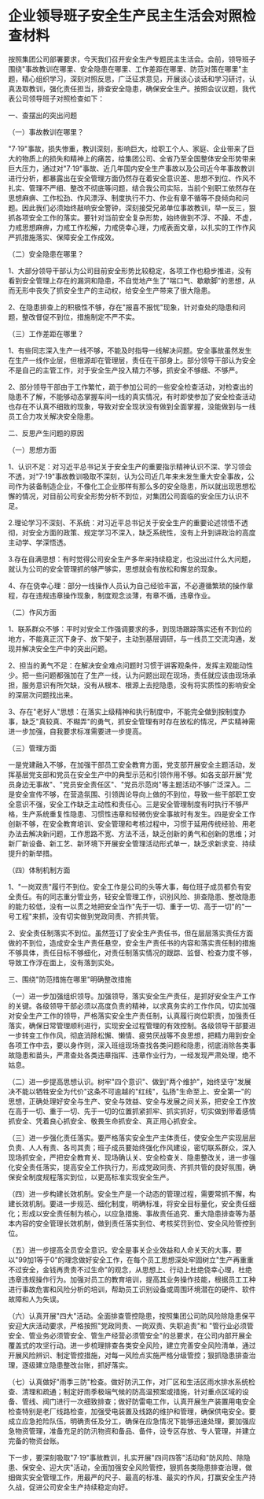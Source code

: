 # 企业领导班子安全生产民主生活会对照检查材料

按照集团公司部署要求，今天我们召开安全生产专题民主生活会。会前，领导班子围绕"事故教训在哪里、安全隐患在哪里、工作差距在哪里、防范对策在哪里"主题，精心组织学习，深刻对照反思，广泛征求意见，开展谈心谈话和学习研讨，认真汲取教训，强化责任担当，排查安全隐患，确保安全生产。按照会议议题，我代表公司领导班子对照检查如下：

一、查摆出的突出问题

（一）事故教训在哪里？

"7·19"事故，损失惨重，教训深刻，影响巨大，给职工个人、家庭、企业带来了巨大的物质上的损失和精神上的痛苦，给集团公司、全省乃至全国整体安全形势带来巨大压力，通过对"7·19"事故、近几年国内安全生产事故以及公司近今年事故教训进行分析，都暴露出在安全管理方面仍然存在着安全意识差、思想不到位、作风不扎实、管理不严细、整改不彻底等问题，结合我公司实际，当前个别职工依然存在思想麻痹、工作松劲、作风漂浮、制度执行不力、作业有章不循等不良倾向和问题。因此我们必须始终敲响安全警钟，深刻接受兄弟单位事故教训，举一反三，狠抓各项安全工作的落实。要针对当前安全复杂形势，始终做到不浮、不躁、不虚，力戒思想麻痹，力戒工作松解，力戒侥幸心理，力戒表面文章，以扎实的工作作风严抓措施落实、保障安全工作成效。

（二）安全隐患在哪里？

1、大部分领导干部认为公司目前安全形势比较稳定，各项工作也稳步推进，没有看到安全管理上存在的漏洞和隐患，不自觉地产生了"喘口气、歇歇脚"的思想，从而无形中丧失了抓安全生产的主动权，给安全生产带来了很大隐患。

2、在隐患排查上的积极性不够，存在"报喜不报忧"现象，针对查处的隐患和问题，整改督促不到位，措施制定不严不实。

（三）工作差距在哪里？

1、有些同志深入生产一线不够，不能及时指导一线解决问题。安全事故虽然发生在生产一线作业层，但根源却在管理层，责任在干部身上。部分领导干部认为安全不是自己的主管工作，对于安全生产投入精力不够，抓安全不够细、不够严。

2、部分领导干部由于工作繁忙，疏于参加公司的一些安全检查活动，对检查出的隐患不了解，不能够动态掌握车间一线的真实情况，有时即使参加了安全检查活动也存在不认真不细致的现象，导致对安全现状没有做到全面掌握，没能做到与一线员工合力攻关解决安全隐患。

二、反思产生问题的原因

（一）思想方面

1、认识不足：对习近平总书记关于安全生产的重要指示精神认识不深、学习领会不透，对"7·19"事故教训吸取不深刻，认为公司近几年来未发生重大安全事故，公司作为装备制造企业，不像化工企业那样有那么多的安全隐患，所以就出现思想松懈的情况，对目前公司安全形势分析不到位，对集团公司面临的安全压力认识不足。

2.理论学习不深刻、不系统：对习近平总书记关于安全生产的重要论述领悟不透彻，对安全方面的政策、规定学习不深入，缺乏系统性，没有上升到讲政治的高度主动学、学深悟透。

3.存在自满思想：有时觉得公司安全生产多年来持续稳定，也没出过什么大问题，就认为公司的安全管理抓的够严够实，思想就会有放松和懈怠的现象。

4、存在侥幸心理：部分一线操作人员认为自己经验丰富，不必遵循繁琐的操作章程，存在违规违章操作现象，制度观念淡薄，有章不循，违章作业。

（二）作风方面

1、联系群众不够：平时对安全工作强调要求的多，到现场跟踪落实还有不到位的地方，不能真正沉下身子、放下架子，主动到基层调研，与一线员工交流沟通，发现并解决安全生产中的突出问题。

2、担当的勇气不足：在解决安全难点问题时习惯于讲客观条件，发挥主观能动性少。把一些问题都强加在了生产一线，认为问题出现在现场，责任就应该由现场承担，服务意识有所欠缺，没有从根本、根源上去挖隐患，没有将实质性的影响安全的深层次问题找出来。

3、存在"老好人"思想：在落实上级精神和执行制度中，不能完全做到按制度办事，缺乏"真较真、不糊弄"的勇气，抓安全管理有时存在放松的情况，严实精神需进一步加强，自我要求标准需要进一步提高。

（三）管理方面

一是党建融入不够，在加强干部员工安全教育方面，党支部开展安全主题活动，发挥基层党支部和党员在安全生产中的典型示范和引领作用不够。如各支部开展"党员身边无事故"、"党员安全责任区"、"党员示范岗"等主题活动不够广泛深入。二是安全宣传不够，在营造氛围、引领舆论导向上做的不到位，导致一些干部职工安全意识不强，安全工作缺乏主动性和责任心。三是安全管理制度有时执行不够严格，生产系统重复性隐患、习惯性违章和轻微伤安全事故时有发生。四是安全工作创新不够，在安全教育培训、安全管理和考核过程中，习惯于延用传统经验、用老办法去解决新问题，工作思路不宽、方法不活，缺乏创新的勇气和创新的思维；对新厂新设备、新工艺、新环境下开展安全管理活动形式单一，缺乏求新求变、持续提升的新举措。

（四）体制机制方面

1、"一岗双责"履行不到位。安全工作是公司的头等大事，每位班子成员都负有安全责任。有的同志重分管业务，轻安全管理工作，识别风险、排查隐患、整改隐患的能力较低，没有一以贯之地把安全当作"先于一切、重于一切、高于一切"的"一号工程"来抓，没有切实做到党政同责、齐抓共管。

2、安全责任制落实不到位。虽然签订了安全生产责任书，但在层层落实责任方面做的不到位，造成安全生产责任悬空，安全生产责任书的内容和落实责任制的措施不够具体，责任目标不够细化，对责任制落实情况的跟踪、监督、检查力度不够，导致工作浮在面上，没有落到实处。

三、围绕"防范措施在哪里"明确整改措施

（一）进一步加强组织领导。加强领导，落实安全生产责任，是抓好安全生产工作的关键。各级领导干部必须以高度负责的精神，以求真务实的工作作风，切实加强对安全生产工作的领导，严格落实安全生产责任制，认真履行岗位职责，加强责任落实，确保日常管理顺利进行，实现安全过程管理的有效控制。各级领导干部要进一步转变工作作风，彻底消除松懈、懒情、疲劳厌战等不良思想，把精力用到安全各项工作中去，要以身作则，深入班组现场查找各类问题和隐患，彻底消除各类事故隐患和苗头，严肃查处各类违章指挥、违章作业行为，一经发现严肃处理，绝不姑息。

（二）进一步提高思想认识。树牢"四个意识"、做到"两个维护"，始终坚守"发展决不能以牺牲安全为代价"这条不可逾越的"红线"，弘扬"生命至上、安全第一"的思想，正确处理好安全与生产、安全与效益、安全与发展之间关系，把安全工作放在高于一切、重于一切、先于一切的位置抓紧抓牢、抓实抓好，切实做到带着感情抓安全、凭着良心抓安全、敬畏生命抓安全、真正用心抓安全。

（三）进一步强化责任落实。要严格落实安全生产主体责任，使安全生产实现层层负责、人人有责、各司其责；班子成员要始终强化作风建设，密切联系群众，深入现场抓安全，严把安全教育关、现场确认关、安全检查关、隐患整改关，进一步强化安全责任落实，提高安全工作执行力，形成党政同责、齐抓共管的良好氛围，确保安全制度规程落实到位，以更高标准实现安全生产。

（四）进一步构建长效机制。安全生产是一个动态的管理过程，需要常抓不懈，构建长效机制。要进一步规范、细化制度，明确标准，将安全目标量化，安全责任细化；形成以安全责任制为核心，以应急措施、事故责任追究、重大隐患排查等为基本内容的安全管理长效机制，做到责任落实到位、考核奖罚到位、安全风险管控到位。

（五）进一步提高全员安全意识。安全是事关企业效益和人命关天的大事，要以"99加1等于0"的理念做好安全工作，在每个员工思想深处牢固树立"生产再重重不过安全，金钱再贵贵不过生命"的观念，从思想上、行动上杜绝侥幸心理，杜绝违章违规操作行为。加强对员工的教育培训，提高其业务操作技能，根据员工工种进行事故危害和风险分析的培训，帮助员工识别设备或周围环境潜在的硬件、软件故障和人为失误。

（六）认真开展"四大"活动。全面排查管控隐患，按照集团公司防风险除隐患保平安迎大庆活动要求，严格按照"党政同责、一岗双责、失职追责"和
"管行业必须管安全、管业务必须管安全、管生产经营必须管安全"的总要求，在公司内部开展全覆盖式的攻坚行动。进一步梳理排查各类安全风险，建立完善安全风险清单，通过开展风险辨识、制定管控措施，对每一风险点实施严格分级管控；狠抓隐患排查治理，逐级建立隐患整改台账，抓好落实。

（七）认真做好"雨季三防"检查。做好防汛工作，对厂区和生活区雨水排水系统检查、清理和疏通；制定好雨季极端气候的防高温预案或措施，针对重点区域的设备、管线、阀门进行一次细致排查；做好防雷电工作，认真开展生产装置用电安全检查特别是老厂线路检查，加强受电装置及线路的维护和管理，确保供电安全。要成立应急抢险队伍，明确责任及分工，确保在应急情况下能够迅速处理，要加强应急物资管理，准备充足的防汛物资和备品、备件，设专区存放、专人管理，并建立完备的物资台账。

下一步，要深刻吸取"7·19"事故教训，扎实开展"四问四答"活动和"防风险、除隐患、保安全、迎大庆"活动，全面加强安全风险管控，狠抓各类隐患排查治理，做细做实安全管理工作，用最严的尺子、最高的标准、最实的作风，打赢安全生产持久战，促进公司安全生产持续稳定向好。
